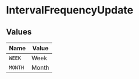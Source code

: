 # IntervalFrequencyUpdate


## Values

| Name    | Value   |
| ------- | ------- |
| `WEEK`  | Week    |
| `MONTH` | Month   |